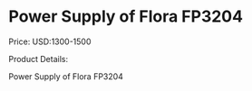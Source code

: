 # Power Supply of Flora FP3204

Price: USD:1300-1500

Product Details:

Power Supply of Flora FP3204